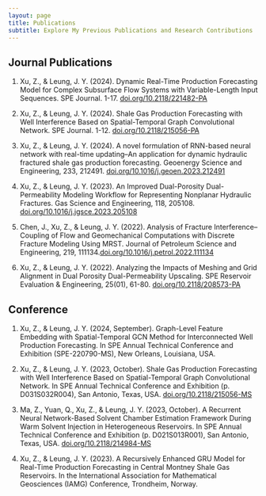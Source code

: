 ```yaml
---
layout: page
title: Publications
subtitle: Explore My Previous Publications and Research Contributions
---
```


## Journal Publications
1. Xu, Z., & Leung, J. Y. (2024). Dynamic Real-Time Production Forecasting Model for Complex Subsurface Flow Systems with Variable-Length Input Sequences. SPE Journal. 1-17. [doi.org/10.2118/221482-PA](https://doi.org/10.2118/221482-PA)

2. Xu, Z., & Leung, J. Y. (2024). Shale Gas Production Forecasting with Well Interference Based on Spatial-Temporal Graph Convolutional Network. SPE Journal. 1-12. [doi.org/10.2118/215056-PA](https://doi.org/10.2118/215056-PA)

3. Xu, Z., & Leung, J. Y. (2024). A novel formulation of RNN-based neural network with real-time updating–An application for dynamic hydraulic fractured shale gas production forecasting. Geoenergy Science and Engineering, 233, 212491. [doi.org/10.1016/j.geoen.2023.212491](https://doi.org/10.1016/j.geoen.2023.212491)
  
4. Xu, Z., & Leung, J. Y. (2023). An Improved Dual-Porosity Dual-Permeability Modeling Workflow for Representing Nonplanar Hydraulic Fractures. Gas Science and Engineering, 118, 205108. [doi.org/10.1016/j.jgsce.2023.205108](https://doi.org/10.1016/j.jgsce.2023.205108)
  
5. Chen, J., Xu, Z., & Leung, J. Y. (2022). Analysis of Fracture Interference–Coupling of Flow and Geomechanical Computations with Discrete Fracture Modeling Using MRST. Journal of Petroleum Science and Engineering, 219, 111134.[doi.org/10.1016/j.petrol.2022.111134](https://doi.org/10.1016/j.petrol.2022.111134)
  
6. Xu, Z., & Leung, J. Y. (2022). Analyzing the Impacts of Meshing and Grid Alignment in Dual Porosity Dual-Permeability Upscaling. SPE Reservoir Evaluation & Engineering, 25(01), 61-80. [doi.org/10.2118/208573-PA](https://doi.org/10.2118/208573-PA)

## Conference
1. Xu, Z., & Leung, J. Y. (2024, September). Graph-Level Feature Embedding with Spatial-Temporal GCN Method for Interconnected Well Production Forecasting. In SPE Annual Technical Conference and Exhibition (SPE-220790-MS), New Orleans, Louisiana, USA.
 
2. Xu, Z., & Leung, J. Y. (2023, October). Shale Gas Production Forecasting with Well Interference Based on Spatial-Temporal Graph Convolutional Network. In SPE Annual Technical Conference and Exhibition (p. D031S032R004), San Antonio, Texas, USA. [doi.org/10.2118/215056-MS](https://doi.org/10.2118/215056-MS)
  
3. Ma, Z., Yuan, Q., Xu, Z., & Leung, J. Y. (2023, October). A Recurrent Neural Network-Based Solvent Chamber Estimation Framework During Warm Solvent Injection in Heterogeneous Reservoirs. In SPE Annual Technical Conference and Exhibition (p. D021S013R001), San Antonio, Texas, USA. [doi.org/10.2118/214984-MS](https://doi.org/10.2118/214984-MS)
  
4. Xu, Z., & Leung, J. Y. (2023). A Recursively Enhanced GRU Model for Real-Time Production Forecasting in Central Montney Shale Gas Reservoirs. In the International Association for Mathematical Geosciences (IAMG) Conference, Trondheim, Norway.
